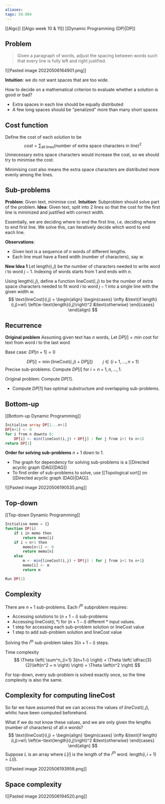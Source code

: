 ```yaml
---
aliases: 
tags: 50.004
---
```

[[Algo]]
[[Algo week 10 & 11]]
[[Dynamic Programming (DP)|DP]]

## Problem
> Given a paragraph of words, adjust the spacing between words such that every line is fully left and right justified.

![[Pasted image 20220506164901.png]]

**Intuition**: we do not want spaces that are too wide.

How to decide on a mathematical criterion to evaluate whether a solution is good or bad?
- Extra spaces in each line should be equally distributed
- A few long spaces should be "penalized" more than many short spaces

## Cost function
Define the cost of each solution to be 
$$cost = \sum_{\text{all lines}}(\text{number of extra space characters in line})^2$$
Unnecessary extra space characters would increase the cost, so we should try to minimise the cost.

Minimising cost also means the extra space characters are distributed more evenly among the lines.

## Sub-problems
**Problem**: Given text, minimise cost.
**Intuition**: Subproblem should solve part of the problem.
**Idea**: Given text, split into 2 lines so that the cost for the first line is minimized and justified with correct width.

Essentially, we are deciding where to end the first line, i.e. deciding where to end first line.
We solve this, can iteratively decide which word to end each line.

**Observations**:
- Given text is a sequence of $n$ words of different lengths.
- Each line must have a fixed width (number of characters), say $w$.

**New Idea 1**
Let $\text{length}(i,j)$ be the number of characters needed to write word $i$ to word $j-1$.
Indexing of words starts from 1 and ends with $n$.

Using $\text{length}(i,j)$, define a function $\text{lineCost}(i,j)$ to be the number of extra space characters needed to fit word $i$ to word $j-1$ into a single line with the given width $w$.
$$
\text{lineCost}(i,j) =
\begin{align}
\begin{cases}
\infty &\text{if length}(i,j)>w\\
\left(w-\text{length}(i,j)\right)^2 &\text{otherwise}
\end{cases}
\end{align}
$$
## Recurrence
**Original problem**
Assuming given text has $n$ words,
Let $DP[i] = \text{min cost for text from word }i\text{ to the last word}$

Base case:
$DP[n+1] = 0$

$$DP[i] = \min\{\text{lineCost}(i,j) + DP[j] \} \hspace{2em} j \in \{i+1, \dots, n+1\}$$
Precise sub-problems: Compute $DP[i]$ for $i=n+1, n, \dots, 1$.

Original problem: Compute $DP[1]$.

- Compute $DP[1]$ has optimal substructure and overlapping sub-problems.

## Bottom-up
[[Bottom-up Dynamic Programming]]
```php
Initialise array DP[1...n+1]
DP[n+1] <- 0
for i from n downto 0:
	DP[i] <- min(lineCost(i,j) + DP[j] : for j from i+1 to n+1)
return DP[1]
```

**Order for solving sub-problems**
$n+1$ down to $1$.
- The graph for dependency for solving sub-problems is a [[Directed acyclic graph (DAG)|DAG]]
- To find order of sub-problems to solve, use [[Topological sort]] on [[Directed acyclic graph (DAG)|DAG]]. 

![[Pasted image 20220506190535.png]]

## Top-down
[[Top-down Dynamic Programming]]

```php
Initialise memo = {}
function DP(i)
	if i in memo then
		return memo[i]
	if i = n+1 then
		memo[n+1] <- 0
		return memo[n]
	else
		m <- min{lineCost(i,j) + DP(j) : for j from i+1 to n+1}
		memo[i] <- m
		return m

Run DP(1)
```

## Complexity
There are $n+1$ sub-problems.
Each $i^{th}$ subproblem requires:
- Accessing solutions to $(n+1-i)$ sub-problems
- Accessing $\text{lineCost}(i,*)$ for $(n+1-i)$ different $*$ input values.
- 1 step for accessing each sub-problem solution or $\text{lineCost}$ value
- 1 step to add sub-problem solution and $\text{lineCost}$ value 

Solving the $i^{th}$ sub-problem takes $3(n+1-i)$ steps.

Time complexity
$$
\Theta \left(
\sum^n_{i=1} 3(n+1-i)
\right) = 
\Theta \left(
\dfrac{3}{2}\left(n^2 + n \right)
\right) = 
\Theta \left(n^2 \right)
$$

For top-down, every sub-problem is solved exactly once, so the time complexity is also the same.

## Complexity for computing lineCost
So far we have assumed that we can access the values of $lineCost(i,j)$, whihc have been computed beforehand.

What if we do not know these values, and we are only given the lengths (number of characters) of all $n$ words?
$$
\text{lineCost}(i,j) =
\begin{align}
\begin{cases}
\infty &\text{if length}(i,j)>w\\
\left(w-\text{length}(i,j)\right)^2 &\text{otherwise}
\end{cases}
\end{align}
$$
Suppose $L$ is an array where $L[i]$ is the length of the $i^{th}$ word.
$\text{length}(i,i+1) = L(i)$.

![[Pasted image 20220506193958.png]]

## Space complexity
![[Pasted image 20220506194520.png]]
